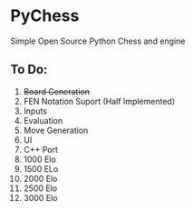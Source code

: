# PyChess
Simple Open Source Python Chess  and engine

## To Do:
1. ~~Board Generation~~
2. FEN Notation Suport (Half Implemented)
3. Inputs
4. Evaluation
5. Move Generation
6. UI
7. C++ Port
8. 1000 Elo
9. 1500 ELo
10. 2000 Elo
11. 2500 Elo
12. 3000 Elo

